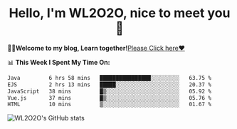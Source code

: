 <h1 align = "center">Hello, I'm WL2O2O, nice to meet you 👋</h1>

🧑‍💻**Welcome to my blog, Learn together!**[Please Click here❤️](https://wl2o2o.github.io)

📊 **This Week I Spent My Time On:**
<!--START_SECTION:waka-->

```txt
Java         6 hrs 58 mins   ████████████████░░░░░░░░░   63.75 %
EJS          2 hrs 13 mins   █████░░░░░░░░░░░░░░░░░░░░   20.37 %
JavaScript   38 mins         █▒░░░░░░░░░░░░░░░░░░░░░░░   05.92 %
Vue.js       37 mins         █▒░░░░░░░░░░░░░░░░░░░░░░░   05.76 %
HTML         10 mins         ▒░░░░░░░░░░░░░░░░░░░░░░░░   01.67 %
```

<!--END_SECTION:waka-->

![WL2O2O's GitHub stats](https://github-readme-stats.vercel.app/api?username=wl2o2o&show_icons=true)


<!--
**WL2O2O/WL2O2O** is a ✨ _special_ ✨ repository because its `README.md` (this file) appears on your GitHub profile.

Here are some ideas to get you started:

- 🔭 I’m currently working on ...
- 🌱 I’m currently learning ...
- 👯 I’m looking to collaborate on ...
- 🤔 I’m looking for help with ...
- 💬 Ask me about ...
- 📫 How to reach me: ...
- 😄 Pronouns: ...
- ⚡ Fun fact: ...
-->
